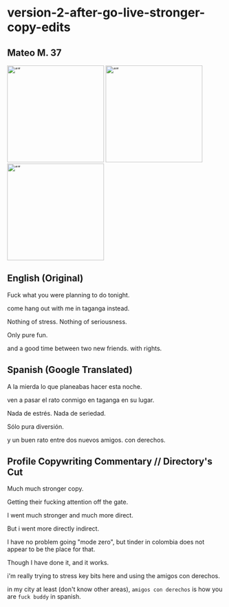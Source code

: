 # version-2-after-go-live-stronger-copy-edits

## Mateo M. 37

<img src="/../profile-imagery/mateo-on-the-balcony-at-the-embassy.jpg" alt= “” width="225" height="225">

<img src="/../profile-imagery/mateo-taganga-playa-blanca.jpg" alt= “” width="225" height="225">

<img src="/../profile-imagery/mateo-taganga-hammock-life.jpg" alt= “” width="225" height="225">

## English (Original)

Fuck what you were planning to do tonight.

come hang out with me in taganga instead.

Nothing of stress. Nothing of seriousness.

Only pure fun.

and a good time between two new friends. with rights.

## Spanish (Google Translated)

A la mierda lo que planeabas hacer esta noche.

ven a pasar el rato conmigo en taganga en su lugar.

Nada de estrés. Nada de seriedad.

Sólo pura diversión.

y un buen rato entre dos nuevos amigos. con derechos.

## Profile Copywriting Commentary // Directory's Cut

Much much stronger copy.

Getting their fucking attention off the gate.

I went much stronger and much more direct.

But i went more directly indirect.

I have no problem going "mode zero", but tinder in colombia does not appear to be the place for that.

Though I have done it, and it works.

i'm really trying to stress key bits here and using the amigos con derechos.

in my city at least (don't know other areas), `amigos con derechos` is how you are `fuck buddy` in spanish.
